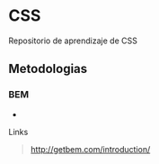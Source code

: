 # **CSS**
Repositorio de aprendizaje de CSS

## **Metodologias**

### **BEM**
-

 Links
> http://getbem.com/introduction/